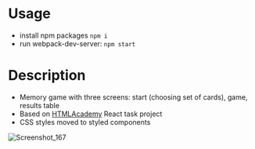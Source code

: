 # Usage
* install npm packages `npm i`
* run webpack-dev-server: `npm start`

# Description 

* Memory game with three screens: start (choosing set of cards), game, results table
* Based on [HTMLAcademy](https://htmlacademy.ru/) React task project
* CSS styles moved to styled components

![Screenshot_167](https://github.com/shegol2020/memory-game/assets/70282983/ef960508-b9c0-47bc-99ec-8e6a0db63f79)
